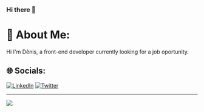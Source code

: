### Hi there 👋

# 💫 About Me:
Hi I'm Dênis, a front-end developer currently looking for a job oportunity.

## 🌐 Socials:
[![LinkedIn](https://img.shields.io/badge/LinkedIn-%230077B5.svg?logo=linkedin&logoColor=white)](https://linkedin.com/in/denisluft8) [![Twitter](https://img.shields.io/badge/Twitter-%231DA1F2.svg?logo=Twitter&logoColor=white)](https://twitter.com/denisluft) 

---
[![](https://visitcount.itsvg.in/api?id=denisluft8&icon=0&color=0)](https://visitcount.itsvg.in)

<!-- Proudly created with GPRM ( https://gprm.itsvg.in ) -->
